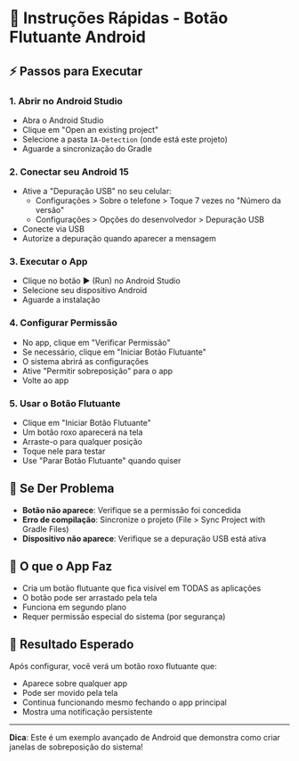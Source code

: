 # 🚀 Instruções Rápidas - Botão Flutuante Android

## ⚡ Passos para Executar

### 1. Abrir no Android Studio
- Abra o Android Studio
- Clique em "Open an existing project"
- Selecione a pasta `IA-Detection` (onde está este projeto)
- Aguarde a sincronização do Gradle

### 2. Conectar seu Android 15
- Ative a "Depuração USB" no seu celular:
  - Configurações > Sobre o telefone > Toque 7 vezes no "Número da versão"
  - Configurações > Opções do desenvolvedor > Depuração USB
- Conecte via USB
- Autorize a depuração quando aparecer a mensagem

### 3. Executar o App
- Clique no botão ▶️ (Run) no Android Studio
- Selecione seu dispositivo Android
- Aguarde a instalação

### 4. Configurar Permissão
- No app, clique em "Verificar Permissão"
- Se necessário, clique em "Iniciar Botão Flutuante"
- O sistema abrirá as configurações
- Ative "Permitir sobreposição" para o app
- Volte ao app

### 5. Usar o Botão Flutuante
- Clique em "Iniciar Botão Flutuante"
- Um botão roxo aparecerá na tela
- Arraste-o para qualquer posição
- Toque nele para testar
- Use "Parar Botão Flutuante" quando quiser

## 🔧 Se Der Problema

- **Botão não aparece**: Verifique se a permissão foi concedida
- **Erro de compilação**: Sincronize o projeto (File > Sync Project with Gradle Files)
- **Dispositivo não aparece**: Verifique se a depuração USB está ativa

## 📱 O que o App Faz

- Cria um botão flutuante que fica visível em TODAS as aplicações
- O botão pode ser arrastado pela tela
- Funciona em segundo plano
- Requer permissão especial do sistema (por segurança)

## 🎯 Resultado Esperado

Após configurar, você verá um botão roxo flutuante que:
- Aparece sobre qualquer app
- Pode ser movido pela tela
- Continua funcionando mesmo fechando o app principal
- Mostra uma notificação persistente

---

**Dica**: Este é um exemplo avançado de Android que demonstra como criar janelas de sobreposição do sistema!
